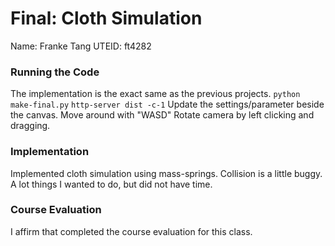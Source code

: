 
# Final: Cloth Simulation
Name: Franke Tang
UTEID: ft4282

### Running the Code
The implementation is the exact same as the previous projects.
`python make-final.py`
`http-server dist -c-1`
Update the settings/parameter beside the canvas.
Move around with "WASD"
Rotate camera by left clicking and dragging.

### Implementation
Implemented cloth simulation using mass-springs.
Collision is a little buggy.
A lot things I wanted to do, but did not have time.


### Course Evaluation
I affirm that completed the course evaluation for this class.